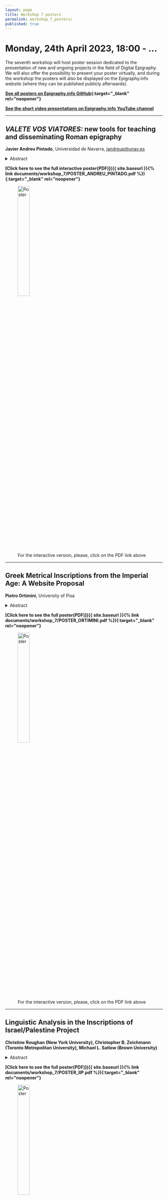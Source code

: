 ```yaml
---
layout: page
title: Workshop 7 posters
permalink: workshop_7_posters/
published: true
---
```



# Monday, 24th April 2023, 18:00 - ...

The seventh workshop will host poster session dedicated to the presentation of new and ongoing projects in the field of Digital Epigraphy. We will also offer the possibility to present your poster virtually, and during the workshop the posters will also be displayed on the Epigraphy.info website (where they can be published publicly afterwards).

**[See all posters on Epigraphy.info GitHub](https://github.com/epigraphy-info/epigraphy-info/tree/main/documents/workshop_7/){:target="_blank" rel="noopener"}** 

**[See the short video presentations on Epigraphy.info YouTube channel](https://www.youtube.com/@EpigraphyInfo)**

---


## *VALETE VOS VIATORES:* new tools for teaching and disseminating Roman epigraphy

**Javier Andreu Pintado**, Universidad de Navarra, jandreup@unav.es

<details markdown="1">
<summary>Abstract</summary>

As was presented in the last [Epigraphy.info workshop](https://epigraphy.info/documents/workshop_6/P5_AndreuPintado_VALETE_VIATORES.pdf), in the last two years, a consortium created by several European Universities, with the financial support of Creative Europe, has developed a project, Valete vos viatores: travelling through Latin inscriptions across the Roman Empire with an essential focus: to develop new tools and supports that contribute to highlight the role played by inscriptions in the Roman world and to use these tools as material supports for new forms of university teaching in Roman Epigraphy, among them, a large virtual repository of digitialized inscriptions, a video game, a documentary serie of four chapters explaining main goals on research in Roman Epigraphy and an open access final publication. The poster will present some of these supports as well as the website created for this purpose in case it is useful for teachers of Roman Epigraphy around the world.

*Further information: https://www.unav.edu/web/valete-vos-viatores*

</details>

**[Click here to see the full interactive poster(PDF)]({{ site.baseurl }}{% link documents/workshop_7/POSTER_ANDREU_PINTADO.pdf %}){:target="_blank" rel="noopener"}**

<figure>
<img src='{{site.baseurl}}/documents/workshop_7/POSTER_ANDREU_PINTADO.png' style="height:30%;" alt="Poster" align="middle" >
<figcaption>For the interactive version, please, click on the PDF link above</figcaption>
</figure>

---

## Greek Metrical Inscriptions from the Imperial Age: A Website Proposal

**Pietro Ortimini**, University of Pisa

<details markdown="1">
<summary>Abstract</summary>

A rich production of Greek epigraphic poetry flourished during the Imperial Age. A corpus of about 1700 Greek metrical inscriptions exhibits significant diversity in the geographical, socio-historical, archaeological contexts, and the literary aspects. As a part of my PhD research project, I am redefining the corpus by adding inscriptions not included in the current editions. Moreover, I am collecting the data relating to the geographical, socio-historical, archaeological contexts and the literary aspects for each inscription.
Over the next few years, I aspire to create a website where the inscriptions of the corpus are fully accessible as a single collection. The inscriptions will be placed on an interactive map, with references to the editions. The data relating to the socio-historical contexts and the literary aspects will be displayed for each inscription. The data are the following: the place of discovery, the epigraphic support, the date, the author, the clients and recipients, the literary genre, the length of the text, the type of meter. It will be also possible to carry out cross-searches thanks to a search index. The intention is to develop the website using Python and the Django web framework. The website will be HTML based, employ semantic markup based on XML, and include external links to the other epigraphy related websites. There are also plans to expand the database to include Greek metrical inscriptions from Late Antiquity (4th -6th century AD).

</details>


**[Click here to see the full poster(PDF)]({{ site.baseurl }}{% link documents/workshop_7/POSTER_ORTIMINI.pdf %}){:target="_blank" rel="noopener"}**

<figure>
<img src='{{site.baseurl}}/documents/workshop_7/POSTER_ORTIMINI.png' style="height:30%;" alt="Poster" align="middle" >
<figcaption>For the interactive version, please, click on the PDF link above</figcaption>
</figure>


---

## Linguistic Analysis in the **Inscriptions of Israel/Palestine** Project

**Christine Roughan (New York University), Christopher B. Zeichmann (Toronto Metropolitan University), Michael L. Satlow (Brown University)**

<details markdown="1">
<summary>Abstract</summary>

The Inscriptions of Israel/Palestine (IIP) project presents a digital corpus of inscriptions from Israel and Palestine dating between the sixth century BCE and the seventh century CE. As of April 2023, this corpus includes 5,282 inscriptions encoded in EpiDoc-compliant XML, an example of which can be seen in the XML excerpt to the right. Four languages comprise the bulk of the corpus: 2,941 of these inscriptions contain Greek, 1,739 contain Aramaic, 457 contain Hebrew, and 262 contain Latin. Other languages (Phoenician, Classical Armenian, Syriac, Arabic, and Georgian) are represented in smaller amounts.

</details>

**[Click here to see the full poster(PDF)]({{ site.baseurl }}{% link documents/workshop_7/POSTER_IIP.pdf %}){:target="_blank" rel="noopener"}**

<figure>
<img src='{{site.baseurl}}/documents/workshop_7/POSTER_IIP.png' style="height:30%;" alt="Poster" align="middle" >
<figcaption>For the interactive version, please, click on the PDF link above</figcaption>
</figure>


<iframe width="100%" height="315" src="https://www.youtube.com/embed/kge6s0VeyfE" title="Linguistic Analysis in the **Inscriptions of Israel/Palestine** Project" frameborder="0" allow="accelerometer; autoplay; clipboard-write; encrypted-media; gyroscope; picture-in-picture; web-share" allowfullscreen></iframe>

---


## When epigraphy meets linguistics. The semantic annotation of modality in the Latin inscriptions of the Republican age.

**Francesca Dell’Oro, Helena Bermúdez Sabel, Pauline Jacsont**

<details markdown="1">
<summary>Abstract</summary>

Modality – i.e., the expression of the notions of necessity, possibility and volition in a language – is today a thriving research field in linguistics. The WoPoss corpus is being set up and annotated with the goal of investigating modality in the history of the Latin language through literary and documentary texts. This poster outlines the new release of the WoPoss corpus, including now 74 inscriptions. This recent achievement crucially enriches the WoPoss corpus and complies with its aim of being a representative corpus in terms of sociolinguistic variables. Moreover, it enhances epigraphic research, by providing a fine-grained semantic analysis which is still rare even on literary texts.

In the poster we outline the whole pipeline along with the sequence of necessary file conversions, including the selection of the relevant Republican inscriptions to be (added and) retrieved from the EDR database, the automatic annotation of the files using the Stanza library for Python (adding lemmas, parts of speech, morphosyntactic description, and syntactic dependencies), the manual semantic annotation, the validation of the final files against the WoPoss project’s schemas and how the corpus can be accessed through the dedicated interface https://woposs.unine.ch/search. 

Acknowledgements: This new release is the result of a close cooperation between the Epigraphic Database Rome project and the SNSF-funded project A World of Possibilities (PI: Francesca Dell’Oro). It was made possible by an EAGLE-IDEA bursary granted to Mrs. Pauline Jacsont.

</details>

**[Click here to see the full poster(PDF)]({{ site.baseurl }}{% link documents/workshop_7/POSTER_WOPOSS.pdf %}){:target="_blank" rel="noopener"}**

<figure>
<img src='{{site.baseurl}}/documents/workshop_7/POSTER_WOPOSS.png' style="height:30%;" alt="Poster" align="middle" >
<figcaption>For the interactive version, please, click on the PDF link above</figcaption>
</figure>

<iframe width="100%" height="315" src="https://www.youtube.com/embed/Oh5zsnVyQLc" title="When epigraphy meets linguistics" frameborder="0" allow="accelerometer; autoplay; clipboard-write; encrypted-media; gyroscope; picture-in-picture; web-share" allowfullscreen></iframe>

---

## Poster - EpiSearch. Epigraphic Manuscripts and Digital Humanities.

**Tatiana Tommasi**

<details markdown="1">
<summary>*Abstract:*</summary>

EpiSearch is a collaborative pilot project that explores the possibilities offered by technologies deployed in the field of the Digital Humanities to recover the data found in the so-called epigraphic manuscripts and to link them to the main online epigraphic databases existing today (EDR, EDH, EDCS, PHI). Epigraphic manuscripts, consisting of handwritten transcriptions made by erudites in post-classical times, are of fundamental value because they preserve the only record for textual sources that have not survived in their physical form. Despite their importance, epigraphic manuscripts have seldom received sufficient scholarly attention; moreover, until now they have never been studied through a digital approach. The EpiSearch project aims at bridging this gap.

To reach this goal the EpiSearch team is working on a case study: an epigraphic manuscript written in Venice in the early 1700s by a local antiquarian, Giovanni Antonio Astori. This study is intended as a proof of concept, in view of a future large-scale and collaborative research plan. 
The project has so far included three main steps.

The first one explores the possibilities offered by Handwritten Text Recognition (HTR) to study epigraphic manuscripts.
The second encompasses designing an integrated system, created by collecting data from the main online epigraphic databases; this will give us the possibility to match the inscriptions that are transcribed in the manuscript with their edition in digital resources.
The last step will produce a digital application to browse a visually annotated version of the manuscript with hyperlinks to the online epigraphic databases for connecting the transcriptions of inscriptions with their current digital editions.

The EpiSearch team includes Federico Boschetti: Institute for Computational Linguistics “A. Zampolli” – National Research Council of Italy (CNR-ILC), Pisa / Venice Centre for Digital and Public Humanities (VeDPH), Ca’ Foscari University of Venice; Lorenzo Calvelli, PI: Department of Humanities and VeDPH, Ca’ Foscari University of Venice; Franz Fischer: Department of Humanities and VeDPH, Ca’ Foscari University of Venice; Daniele Fusi: VeDPH, Ca’ Foscari University of Venice; Silvia Orlandi: Sapienza University of Rome; Thea Sommerschield: Department of Humanities, Ca’ Foscari University of Venice; Tatiana Tommasi: Department of Humanities, Ca’ Foscari University of Venice.

</details>

**[Click here to see the full poster(PDF)]({{ site.baseurl }}{% link documents/workshop_7/POSTER_TOMASSI.pdf %}){:target="_blank" rel="noopener"}**

<figure>
<img src='{{site.baseurl}}/documents/workshop_7/POSTER_TOMASSI.png' style="height:30%;" alt="Poster" align="middle" >
<figcaption>For the full version, please, click on the PDF link above</figcaption>
</figure>

<iframe width="100%" height="315" src="https://www.youtube.com/embed/Oh5zsnVyQLc" title="When epigraphy meets linguistics" frameborder="0" allow="accelerometer; autoplay; clipboard-write; encrypted-media; gyroscope; picture-in-picture; web-share" allowfullscreen></iframe>

---

**If you have any questions, please do not hesitate to contact the Epigraphy.info committee ([info@epigraphy.info](mailto:info@epigraphy.info)).**

<!-- 
POSTER TEMPLATE

## Poster X - Title

**Author**, Affiliation

*Abstract:*

Provide text

**[Click here to see the full Poster 1 (PDF)]({{ site.baseurl }}{% link documents/workshop_7/POSTER_ANDREU_PINTADO.pdf %}){:target="_blank" rel="noopener"}**


*Project link: [https://LINK](https://LINK


Or [Download Poster 1 as PPTX]({{ site.baseurl }}{% link documents/workshop_7/POSTER_ANDREU_PINTADO.pdf %}){:target="_blank" rel="noopener"}



<figure>
<img src='{{site.baseurl}}/documents/workshop_7/POSTER_ANDREU_PINTADO.pdf' style="width:100%;" alt="Poster 1" align="middle" >
<figcaption>Poster preview</figcaption>
</figure>

---

DONE: 
1. Javier Andreu Pintado (online): VALETE VOS VIATORES: ​​new tools for teaching and disseminating Roman epigraphy
2. Pietro Ortimini, Greek Metrical Inscriptions from the Imperial Age (1st-3rd century AD): a Website Proposal.
3. Christopher B. Zeichmann (online) Jewish military epigraphic evidence
4. Francesca Dell’Oro, et al. (online): When epigraphy meets linguistics. The semantic annotation of modality in the Latin inscriptions of the Republican age.


NOT-DONE:

Tamrazyan Hamest: Digitization of the inscriptions on the monuments of Armenian cultural heritage in Nagorno-Karabakh region
Amanda Rampichini: Digital epigraphy doctoral project
Elena Duce Pastor: Digital epigraphy and social media for master students: the example of Linear B tablets
Chiara Cenati: Behind the scenes of the MAPPOLA Database 
Tom Gheldof et al.: An innovative approach in the study of ancient written artefacts: the ENCODE Project
Francesca Murano & Achille Felicetti, EpiDoc to CIDOC CRM alignment. Towards a semantic integration of epigraphic information
Tatiana Tomassi et al.: EpiSearch. Epigraphic Manuscripts and Digital Humanities
Evelien de Graaf et al.: Lemmatizer for ancient Greek inscriptions
Trismegistos: poster TBD
-->
